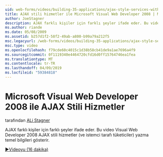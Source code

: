 ```yaml
---
uid: web-forms/videos/building-35-applications/ajax-style-services-with-microsoft-visual-web-developer-2008
title: AJAX stili hizmetler ile Microsoft Visual Web Developer 2008 | Microsoft Docs
author: JoeStagner
description: AJAX farklı kişiler için farklı şeyler ifade eder. Bu videoda Visual Web geliştirme AJAX stili hizmetler (ve istemci tarafı tüketiciler) yazma temel bilgileri gösterilmektedir...
ms.author: riande
ms.date: 05/08/2009
ms.assetid: b257d1f2-58f2-49ab-a800-b99a79a212f5
msc.legacyurl: /web-forms/videos/building-35-applications/ajax-style-services-with-microsoft-visual-web-developer-2008
msc.type: video
ms.openlocfilehash: f79cde60c4015c1d38b58cb41de9a1ae7696a4f9
ms.sourcegitcommit: 0f1119340e4464720cfd16d0ff15764746ea1fea
ms.translationtype: MT
ms.contentlocale: tr-TR
ms.lasthandoff: 04/09/2019
ms.locfileid: "59384818"
---
```

# <a name="ajax-style-services-with-microsoft-visual-web-developer-2008"></a>Microsoft Visual Web Developer 2008 ile AJAX Stili Hizmetler

tarafından [ALi Stagner](https://github.com/JoeStagner)

AJAX farklı kişiler için farklı şeyler ifade eder. Bu video Visual Web Developer 2008 AJAX stili hizmetler (ve istemci tarafı tüketiciler) yazma temel bilgileri gösterir.

[&#9654;Videoyu (16 dakika)](https://channel9.msdn.com/Blogs/ASP-NET-Site-Videos/ajax-style-services-with-microsoft-visual-web-developer-2008)
